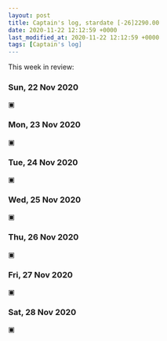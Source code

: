 ```yaml
---
layout: post
title: Captain's log, stardate [-26]2290.00
date: 2020-11-22 12:12:59 +0000
last_modified_at: 2020-11-22 12:12:59 +0000
tags: [Captain's log]
---
```


This week in review:

<!-- more -->

### Sun, 22 Nov 2020
▣

### Mon, 23 Nov 2020
▣

### Tue, 24 Nov 2020
▣

### Wed, 25 Nov 2020
▣

### Thu, 26 Nov 2020
▣

### Fri, 27 Nov 2020
▣

### Sat, 28 Nov 2020
▣
